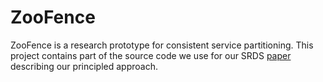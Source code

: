 ZooFence
==============

ZooFence is a research prototype for consistent service partitioning. This project contains part of the source code we use for our SRDS [paper](https://drive.google.com/file/d/0BwFkGepvBDQobnJ2WWtDVjNXUlE) describing our principled approach.
